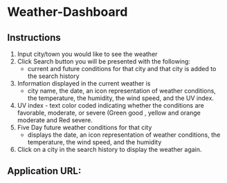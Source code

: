 # Weather-Dashboard

## Instructions

1. Input city/town you would like to see the weather
2. Click Search button you will be presented with the following:
    - current and future conditions for that city and that city is added to the search history
3. Information displayed in the current weather is
      - city name, the date, an icon representation of weather conditions, the temperature, the humidity, the wind speed, and the UV index.
4. UV index - text color coded indicating whether the conditions are favorable, moderate, or severe (Green good , yellow and orange moderate and Red severe.
5. Five Day future weather conditions for that city
      - displays the date, an icon representation of weather conditions, the temperature, the wind speed, and the humidity
6. Click on a city in the search history to display the weather again.

## Application URL:
